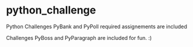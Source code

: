 # python_challenge
Python Challenges PyBank and PyPoll required assignements are included

Challenges PyBoss and PyParagraph are included for fun. :)
